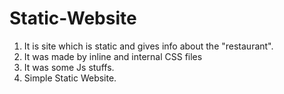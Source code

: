# Static-Website
1. It is site which is static and gives info about the "restaurant".
2. It was made by inline and internal CSS files
3. It was some Js stuffs.
4. Simple Static Website.
